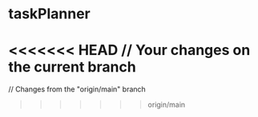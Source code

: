 # taskPlanner

<<<<<<< HEAD
// Your changes on the current branch
=======
// Changes from the "origin/main" branch
>>>>>>> origin/main
